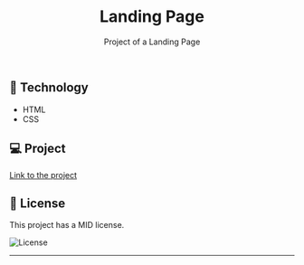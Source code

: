 <h1 align="center"> Landing Page </h1>

<p align="center">
Project of a Landing Page
</p>

<br>

## 🚀 Technology

- HTML
- CSS

## 💻 Project

<a href="https://fernandakagami.github.io/html-css-projects/project03-landingpage/">Link to the project</a><br>

## :memo: License

This project has a MID license.

<img alt="License" src="https://img.shields.io/static/v1?label=license&message=MIT&color=49AA26&labelColor=000000">


---
